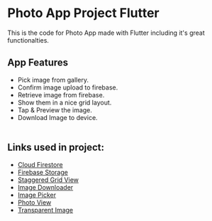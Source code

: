 # Photo App Project Flutter

This is the code for Photo App made with Flutter including it's great functionalties.<br>

## App Features
- Pick image from gallery.<br>
- Confirm image upload to firebase.<br>
- Retrieve image from firebase.<br>
- Show them in a nice grid layout.<br>
- Tap & Preview the image.<br>
- Download Image to device.<br><br>

## Links used in project:

- [Cloud Firestore](https://pub.dev/packages/cloud_firestore)
- [Firebase Storage](https://pub.dev/packages/firebase_storage)
- [Staggered Grid View](https://pub.dev/packages/flutter_staggered_grid_view)
- [Image Downloader](https://pub.dev/packages/image_downloader)
- [Image Picker](https://pub.dev/packages/image_picker)
- [Photo View](https://pub.dev/packages/photo_view)
- [Transparent Image](https://pub.dev/packages/transparent_image)
<br><br>


